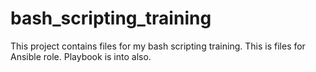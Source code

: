 # bash_scripting_training

This project contains files for my bash scripting training. This is files for Ansible role. Playbook is into also.
